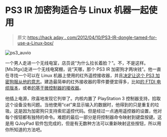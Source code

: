 # PS3 IR 加密狗适合与 Linux 机器一起使用

> 原文:[https://hack aday . com/2012/04/10/PS3-IR-dongle-tamed-for-use-a-Linux-box/](https://hackaday.com/2012/04/10/ps3-ir-dongle-tamed-for-use-with-a-linux-box/)

![](../Images/d0f4debed7392afdd1eb47b8aba0f71b.png "ps3_auvio")

一个男人走进一个无线电室，店员说“为什么拉长着脸？”。不，不是这样。[Ms3fgx]走进一个无线电窝棚，说“天哪，那个 PS3 IR 加密狗才两块钱”。他一直在寻找一个可以在 Linux 机器上使用的红外遥控接收器，并且[决定让这个 PS3 加密狗服从他的意志](http://www.thepowerbase.com/2012/04/use-a-cheap-ps3-ir-receiver-under-linux/)。建造最简单的红外接收器的零件要便宜得多，比如[的 FTDI 电缆版本](http://hackaday.com/2011/03/11/bitbang-ir-remote/)，或者[的基于微控制器的接收器](http://hackaday.com/2010/10/04/ir-receiver-as-usb-keyboard/)。

他插上电源，欣喜地发现它列举了。内核内置了 PlayStation 3 控制器支持，拾取这个设备没有问题。当他使用“cat”来显示输入的数据时，他得到的只是重复的垃圾。这是因为加密狗只支持索尼遥控代码。但是经过一点通用遥控器的设置，他对每个按钮都有独特的命令。难题的最后一部分是将控制器命令映射到键盘按键。这是用 QJoyPad 软件包完成的，但是有无数种方法可以重新映射这些按钮，所以用你所知道的方法吧。